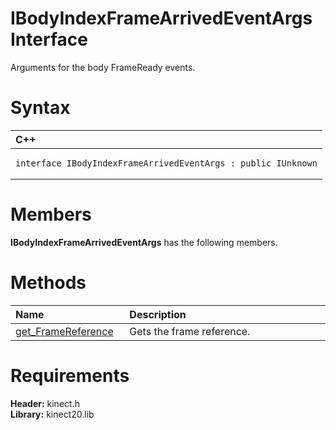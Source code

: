 IBodyIndexFrameArrivedEventArgs Interface  
=========================================  

Arguments for the body FrameReady events. <span id="syntaxSection"></span>

Syntax  
======  

<table>
<colgroup>
<col width="100%" />
</colgroup>
<thead>
<tr class="header">
<th align="left">C++</th>
</tr>
</thead>
<tbody>
<tr class="odd">
<td align="left"><pre><code>interface IBodyIndexFrameArrivedEventArgs : public IUnknown</code></pre></td>
</tr>
</tbody>
</table>

<span id="classMembersSection"></span>

Members  
=======  

**IBodyIndexFrameArrivedEventArgs** has the following members.  

<span id="publicmethodsSection"></span>

Methods  
=======  

<table>
<colgroup>
<col width="30%" />
<col width="60%" />
</colgroup>
<thead>
<tr class="header">
<th align="left">Name</th>
<th align="left">Description</th>
</tr>
</thead>
<tbody>
<tr class="odd">
<td align="left"><a href="IBodyIndexFrameArrivedEv/Methods/get_FrameReference_Method.md">get_FrameReference</a></td>
<td align="left">Gets the frame reference.</td>
</tr>
</tbody>
</table>

<span id="requirements"></span>

Requirements  
============  

**Header:** kinect.h  
**Library:** kinect20.lib  



<!--Please do not edit the data in the comment block below.-->
<!--
TOCTitle : IBodyIndexFrameArrivedEventArgs Interface
RLTitle : IBodyIndexFrameArrivedEventArgs Interface
KeywordK : IBodyIndexFrameArrivedEventArgs interface, about
HelpPriority : 2
TopicType : apiref
KeywordF : IBodyIndexFrameArrivedEventArgs
KeywordF : Microsoft.Kinect.kinect.IBodyIndexFrameArrivedEventArgs
KeywordA : T:Microsoft.Kinect.kinect.IBodyIndexFrameArrivedEventArgs
AssetID : T:Microsoft.Kinect.kinect.IBodyIndexFrameArrivedEventArgs
Locale : en-us
CommunityContent : 1
APIType : Managed
APILocation : 
APIName : Microsoft.Kinect.kinect.IBodyIndexFrameArrivedEventArgs
TargetOS : Windows
TopicType : kbSyntax
DevLang : C++
DocSet : K4Wv2
ProjType : K4Wv2Proj
Technology : Kinect for Windows
Product : Kinect for Windows SDK v2
productversion : 20
-->
